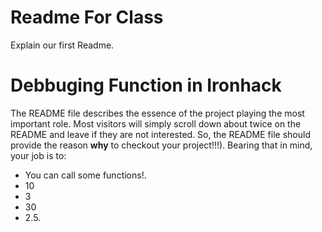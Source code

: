 # Readme For Class
Explain our first Readme.

# Debbuging Function in Ironhack

The README file describes the essence of the project playing the most important role. Most visitors will simply scroll down about twice on the README and leave if they are not interested. So, the README file should provide the reason **why** to checkout your project!!!).
Bearing that in mind, your job is to:
- You can call some functions!.
- 10
- 3
- 30
- 2.5.

